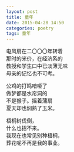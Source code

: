 ```yaml
---
layout: post
title: 童年
date: 2015-04-28 14:50
categories: poetry
tags: 童年
---
```


电风扇在二〇〇〇年转着  
那时的米价，在经济系的  
教授和学生口中已淡薄无味  
母亲的记忆也不可考。  

公鸡的打鸣喑哑了  
做梦都是水帘洞的  
不是猴子。摇着蒲扇  
夏天却也焖熟了玉米。  

梧桐树伐倒，  
什么也招不来。  
我现在也常见别种梧桐，  
葬花呢不再是我的事业。  